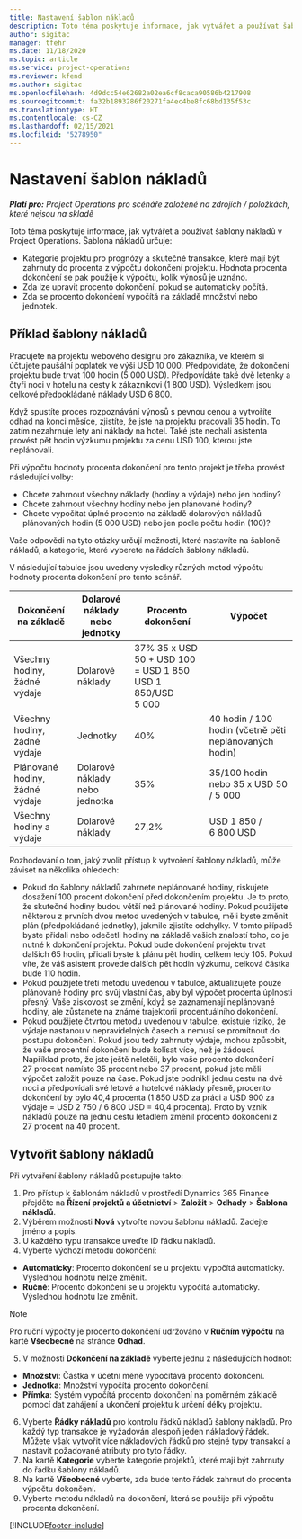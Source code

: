 ```yaml
---
title: Nastavení šablon nákladů
description: Toto téma poskytuje informace, jak vytvářet a používat šablony nákladů v Project Operations.
author: sigitac
manager: tfehr
ms.date: 11/18/2020
ms.topic: article
ms.service: project-operations
ms.reviewer: kfend
ms.author: sigitac
ms.openlocfilehash: 4d9dcc54e62682a02ea6cf8caca90586b4217908
ms.sourcegitcommit: fa32b1893286f20271fa4ec4be8fc68bd135f53c
ms.translationtype: HT
ms.contentlocale: cs-CZ
ms.lasthandoff: 02/15/2021
ms.locfileid: "5278950"
---
```

# <a name="set-up-cost-templates"></a>Nastavení šablon nákladů

_**Platí pro:** Project Operations pro scénáře založené na zdrojích / položkách, které nejsou na skladě_


Toto téma poskytuje informace, jak vytvářet a používat šablony nákladů v Project Operations. Šablona nákladů určuje:

- Kategorie projektu pro prognózy a skutečné transakce, které mají být zahrnuty do procenta z výpočtu dokončení projektu. Hodnota procenta dokončení se pak použije k výpočtu, kolik výnosů je uznáno.
- Zda lze upravit procento dokončení, pokud se automaticky počítá.
- Zda se procento dokončení vypočítá na základě množství nebo jednotek.

## <a name="cost-template-example"></a>Příklad šablony nákladů

Pracujete na projektu webového designu pro zákazníka, ve kterém si účtujete paušální poplatek ve výši USD 10 000. Předpovídáte, že dokončení projektu bude trvat 100 hodin (5 000 USD). Předpovídáte také dvě letenky a čtyři noci v hotelu na cesty k zákazníkovi (1 800 USD). Výsledkem jsou celkové předpokládané náklady USD 6 800.

Když spustíte proces rozpoznávání výnosů s pevnou cenou a vytvoříte odhad na konci měsíce, zjistíte, že jste na projektu pracovali 35 hodin. To zatím nezahrnuje lety ani náklady na hotel. Také jste nechali asistenta provést pět hodin výzkumu projektu za cenu USD 100, kterou jste neplánovali.

Při výpočtu hodnoty procenta dokončení pro tento projekt je třeba provést následující volby:

- Chcete zahrnout všechny náklady (hodiny a výdaje) nebo jen hodiny?
- Chcete zahrnout všechny hodiny nebo jen plánované hodiny?
- Chcete vypočítat úplné procento na základě dolarových nákladů plánovaných hodin (5 000 USD) nebo jen podle počtu hodin (100)?

Vaše odpovědi na tyto otázky určují možnosti, které nastavíte na šabloně nákladů, a kategorie, které vyberete na řádcích šablony nákladů.

V následující tabulce jsou uvedeny výsledky různých metod výpočtu hodnoty procenta dokončení pro tento scénář.

| Dokončení na základě | Dolarové náklady nebo jednotky | Procento dokončení | Výpočet |
| --- | --- | --- | --- |
| Všechny hodiny, žádné výdaje | Dolarové náklady | 37% 35 x USD 50 + USD 100 = USD 1 850 USD 1 850/USD 5 000 |
| Všechny hodiny, žádné výdaje | Jednotky | 40% | 40 hodin / 100 hodin (včetně pěti neplánovaných hodin) |
| Plánované hodiny, žádné výdaje | Dolarové náklady nebo jednotka | 35% | 35/100 hodin nebo 35 x USD 50 / 5 000 |
| Všechny hodiny a výdaje | Dolarové náklady | 27,2% | USD 1 850 / 6 800 USD |

Rozhodování o tom, jaký zvolit přístup k vytvoření šablony nákladů, může záviset na několika ohledech:

- Pokud do šablony nákladů zahrnete neplánované hodiny, riskujete dosažení 100 procent dokončení před dokončením projektu. Je to proto, že skutečné hodiny budou větší než plánované hodiny. Pokud použijete některou z prvních dvou metod uvedených v tabulce, měli byste změnit plán (předpokládané jednotky), jakmile zjistíte odchylky. V tomto případě byste přidali nebo odečetli hodiny na základě vašich znalostí toho, co je nutné k dokončení projektu. Pokud bude dokončení projektu trvat dalších 65 hodin, přidali byste k plánu pět hodin, celkem tedy 105. Pokud víte, že váš asistent provede dalších pět hodin výzkumu, celková částka bude 110 hodin.
- Pokud použijete třetí metodu uvedenou v tabulce, aktualizujete pouze plánované hodiny pro svůj vlastní čas, aby byl výpočet procenta úplnosti přesný. Vaše ziskovost se změní, když se zaznamenají neplánované hodiny, ale zůstanete na známé trajektorii procentuálního dokončení.
- Pokud použijete čtvrtou metodu uvedenou v tabulce, existuje riziko, že výdaje nastanou v nepravidelných časech a nemusí se promítnout do postupu dokončení. Pokud jsou tedy zahrnuty výdaje, mohou způsobit, že vaše procentní dokončení bude kolísat více, než je žádoucí. Například proto, že jste ještě neletěli, bylo vaše procento dokončení 27 procent namísto 35 procent nebo 37 procent, pokud jste měli výpočet založit pouze na čase. Pokud jste podnikli jednu cestu na dvě noci a předpovídali své letové a hotelové náklady přesně, procento dokončení by bylo 40,4 procenta (1 850 USD za práci a USD 900 za výdaje = USD 2 750 / 6 800 USD = 40,4 procenta). Proto by vznik nákladů pouze na jednu cestu letadlem změnil procento dokončení z 27 procent na 40 procent.

## <a name="create-cost-templates"></a>Vytvořit šablony nákladů
Při vytváření šablony nákladů postupujte takto:

1. Pro přístup k šablonám nákladů v prostředí Dynamics 365 Finance přejděte na **Řízení projektů a účetnictví** > **Založit** > **Odhady** > **Šablona nákladů**.
2. Výběrem možnosti **Nová** vytvořte novou šablonu nákladů. Zadejte jméno a popis.
3. U každého typu transakce uveďte ID řádku nákladů.
4. Vyberte výchozí metodu dokončení:

  - **Automaticky**: Procento dokončení se u projektu vypočítá automaticky. Výslednou hodnotu nelze změnit.
  - **Ručně**: Procento dokončení se u projektu vypočítá automaticky. Výslednou hodnotu lze změnit.

  > [!NOTE]
  > Pro ruční výpočty je procento dokončení udržováno v **Ručním výpočtu** na kartě **Všeobecné** na stránce **Odhad**.

5. V možnosti **Dokončení na základě** vyberte jednu z následujících hodnot:

  - **Množství**: Částka v účetní měně vypočítává procento dokončení.
  - **Jednotka**: Množství vypočítá procento dokončení.
  - **Přímka**: Systém vypočítá procento dokončení na poměrném základě pomocí dat zahájení a ukončení projektu k určení délky projektu.

6. Vyberte **Řádky nákladů** pro kontrolu řádků nákladů šablony nákladů. Pro každý typ transakce je vyžadován alespoň jeden nákladový řádek. Můžete však vytvořit více nákladových řádků pro stejné typy transakcí a nastavit požadované atributy pro tyto řádky.
7. Na kartě **Kategorie** vyberte kategorie projektů, které mají být zahrnuty do řádku šablony nákladů.
8. Na kartě **Všeobecné** vyberte, zda bude tento řádek zahrnut do procenta výpočtu dokončení.
9. Vyberte metodu nákladů na dokončení, která se použije při výpočtu procenta dokončení.


[!INCLUDE[footer-include](../includes/footer-banner.md)]